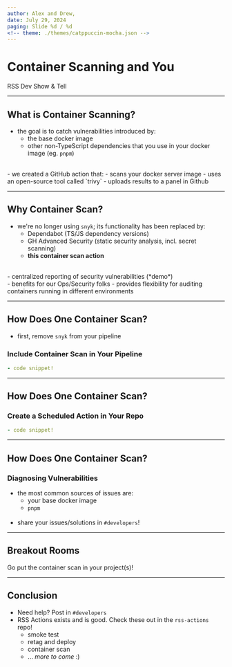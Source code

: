 ```yaml
---
author: Alex and Drew,
date: July 29, 2024
paging: Slide %d / %d
<!-- theme: ./themes/catppuccin-mocha.json -->
---
```


# Container Scanning and You
RSS Dev Show & Tell 

---

## What is Container Scanning?

  - the goal is to catch vulnerabilities introduced by:
    - the base docker image
    - other non-TypeScript dependencies that you use in your docker image (eg. `pnpm`)
   <br/>
  - we created a GitHub action that:
    - scans your docker server image
    - uses an open-source tool called `trivy`
    - uploads results to a panel in Github   

---

## Why Container Scan?

  - we're no longer using `snyk`; its functionality has been replaced by:
    - Dependabot (TS/JS dependency versions)
    - GH Advanced Security (static security analysis, incl. secret scanning)
    - **this container scan action**
   <br/>
  - centralized reporting of security vulnerabilities (*demo*)
   <br/>
  - benefits for our Ops/Security folks
    - provides flexibility for auditing containers running in different environments

---

## How Does One Container Scan?

  - first, remove `snyk` from your pipeline 

### Include Container Scan in Your Pipeline

```yaml
- code snippet!
```

---

## How Does One Container Scan?
### Create a Scheduled Action in Your Repo

```yaml
- code snippet!
```
---

## How Does One Container Scan?
### Diagnosing Vulnerabilities

- the most common sources of issues are:
  - your base docker image
  - `pnpm`  
  <br>
- share your issues/solutions in `#developers`!

---

## Breakout Rooms

Go put the container scan in your project(s)!

---

## Conclusion

- Need help? Post in `#developers`
  <br>
- RSS Actions exists and is good. Check these out in the `rss-actions` repo!
  - smoke test 
  - retag and deploy
  - container scan 
  - ... *more to come* :)
